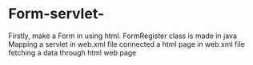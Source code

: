 # Form-servlet-

Firstly, make a Form in using html.
FormRegister class is made in java
Mapping a servlet in web.xml file
connected a html page in web.xml file
fetching a data through html web page 
